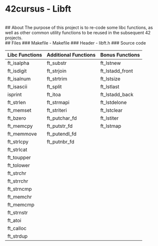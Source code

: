 # 42cursus - Libft
<br>
## About
The purpose of this project is to re-code some libc functions, as well as other common utility functions to be reused in the subsequent 42 projects.
<br>
## Files
### Makefile
- Makefile
### Header
- libft.h
### Source code

|  Libc Functions  | Additional Functions  |  Bonus Functions |
| :------------ | :------------ | :------------ |
| ft_isalpha  | ft_substr  | ft_lstnew  |
| ft_isdigit  | ft_strjoin  | ft_lstadd_front  |
| ft_isalnum  | ft_strtrim  | ft_lstsize  |
| ft_isascii  | ft_split | ft_lstlast  |
| isprint  | ft_itoa  | ft_lstadd_back  |
| ft_strlen  | ft_strmapi  | ft_lstdelone  |
| ft_memset  | ft_striteri  | ft_lstclear  |
| ft_bzero  | ft_putchar_fd  | ft_lstiter  |
| ft_memcpy  | ft_putstr_fd  | ft_lstmap  |
| ft_memmove  | ft_putendl_fd  |   |
| ft_strlcpy  | ft_putnbr_fd  |   |
| ft_strlcat  |   |   |
| ft_toupper  |   |   |
| ft_tolower  |   |   |
| ft_strchr  |   |   |
| ft_strrchr  |   |   |
| ft_strncmp  |   |   |
| ft_memchr  |   |   |
| ft_memcmp  |   |   |
| ft_strnstr  |   |   |
| ft_atoi  |   |   |
| ft_calloc  |   |   |
| ft_strdup  |   |   |

